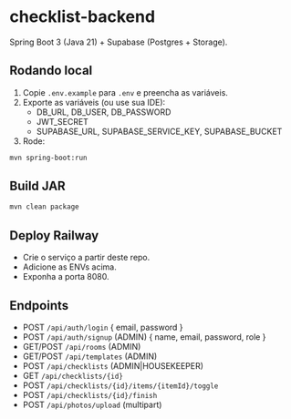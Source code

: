 # checklist-backend

Spring Boot 3 (Java 21) + Supabase (Postgres + Storage).

## Rodando local
1. Copie `.env.example` para `.env` e preencha as variáveis.
2. Exporte as variáveis (ou use sua IDE):
   - DB_URL, DB_USER, DB_PASSWORD
   - JWT_SECRET
   - SUPABASE_URL, SUPABASE_SERVICE_KEY, SUPABASE_BUCKET
3. Rode:
```bash
mvn spring-boot:run
```

## Build JAR
```bash
mvn clean package
```

## Deploy Railway
- Crie o serviço a partir deste repo.
- Adicione as ENVs acima.
- Exponha a porta 8080.

## Endpoints
- POST `/api/auth/login` { email, password }
- POST `/api/auth/signup` (ADMIN) { name, email, password, role }
- GET/POST `/api/rooms` (ADMIN)
- GET/POST `/api/templates` (ADMIN)
- POST `/api/checklists` (ADMIN|HOUSEKEEPER)
- GET `/api/checklists/{id}`
- POST `/api/checklists/{id}/items/{itemId}/toggle`
- POST `/api/checklists/{id}/finish`
- POST `/api/photos/upload` (multipart)
